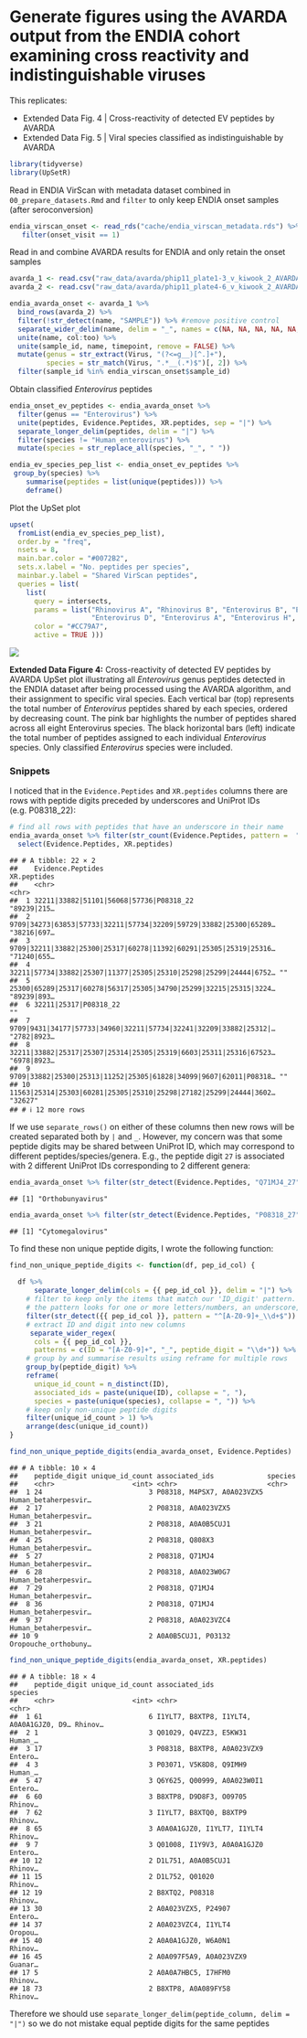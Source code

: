 
# Generate figures using the AVARDA output from the ENDIA cohort examining cross reactivity and indistinguishable viruses

This replicates:

- Extended Data Fig. 4 \| Cross-reactivity of detected EV peptides by
  AVARDA
- Extended Data Fig. 5 \| Viral species classified as indistinguishable
  by AVARDA

``` r
library(tidyverse)
library(UpSetR)
```

Read in ENDIA VirScan with metadata dataset combined in
`00_prepare_datasets.Rmd` and `filter` to only keep ENDIA onset samples
(after seroconversion)

``` r
endia_virscan_onset <- read_rds("cache/endia_virscan_metadata.rds") %>% 
   filter(onset_visit == 1)
```

Read in and combine AVARDA results for ENDIA and only retain the onset
samples

``` r
avarda_1 <- read.csv("raw_data/avarda/phip11_plate1-3_v_kiwook_2_AVARDA_compiled_full_output.csv", header = TRUE)
avarda_2 <- read.csv("raw_data/avarda/phip11_plate4-6_v_kiwook_2_AVARDA_compiled_full_output.csv", header = TRUE)

endia_avarda_onset <- avarda_1 %>% 
  bind_rows(avarda_2) %>% 
  filter(!str_detect(name, "SAMPLE")) %>% #remove positive control
  separate_wider_delim(name, delim = "_", names = c(NA, NA, NA, NA, NA, "col", "to", "merge", "too", "timepoint")) %>% 
  unite(name, col:too) %>% 
  unite(sample_id, name, timepoint, remove = FALSE) %>% 
  mutate(genus = str_extract(Virus, "(?<=g__)[^.]+"),
         species = str_match(Virus, ".*__(.*)$")[, 2]) %>% 
  filter(sample_id %in% endia_virscan_onset$sample_id)
```

Obtain classified *Enterovirus* peptides

``` r
endia_onset_ev_peptides <- endia_avarda_onset %>% 
  filter(genus == "Enterovirus") %>% 
  unite(peptides, Evidence.Peptides, XR.peptides, sep = "|") %>%
  separate_longer_delim(peptides, delim = "|") %>% 
  filter(species != "Human_enterovirus") %>% 
  mutate(species = str_replace_all(species, "_", " "))

endia_ev_species_pep_list <- endia_onset_ev_peptides %>% 
 group_by(species) %>% 
    summarise(peptides = list(unique(peptides))) %>% 
    deframe()
```

Plot the UpSet plot

``` r
upset(
  fromList(endia_ev_species_pep_list),
  order.by = "freq",
  nsets = 8,
  main.bar.color = "#0072B2",
  sets.x.label = "No. peptides per species",
  mainbar.y.label = "Shared VirScan peptides",
  queries = list(
    list(
      query = intersects,
      params = list("Rhinovirus A", "Rhinovirus B", "Enterovirus B", "Enterovirus C", 
                    "Enterovirus D", "Enterovirus A", "Enterovirus H", "Rhinovirus C"),
      color = "#CC79A7",
      active = TRUE )))
```

![](04_avarda_figures_cross_reactivity_files/figure-gfm/unnamed-chunk-5-1.png)<!-- -->

**Extended Data Figure 4:** Cross-reactivity of detected EV peptides by
AVARDA UpSet plot illustrating all *Enterovirus* genus peptides detected
in the ENDIA dataset after being processed using the AVARDA algorithm,
and their assignment to specific viral species. Each vertical bar (top)
represents the total number of *Enterovirus* peptides shared by each
species, ordered by decreasing count. The pink bar highlights the number
of peptides shared across all eight Enterovirus species. The black
horizontal bars (left) indicate the total number of peptides assigned to
each individual *Enterovirus* species. Only classified *Enterovirus*
species were included.

### Snippets

I noticed that in the `Evidence.Peptides` and `XR.peptides` columns
there are rows with peptide digits preceded by underscores and UniProt
IDs (e.g. P08318_22):

``` r
# find all rows with peptides that have an underscore in their name
endia_avarda_onset %>% filter(str_count(Evidence.Peptides, pattern =  "_") > 0) %>% 
  select(Evidence.Peptides, XR.peptides)
```

    ## # A tibble: 22 × 2
    ##    Evidence.Peptides                                                 XR.peptides
    ##    <chr>                                                             <chr>      
    ##  1 32211|33882|51101|56068|57736|P08318_22                           "89239|215…
    ##  2 9709|34273|63853|57733|32211|57734|32209|59729|33882|25300|65289… "38216|697…
    ##  3 9709|32211|33882|25300|25317|60278|11392|60291|25305|25319|25316… "71240|655…
    ##  4 32211|57734|33882|25307|11377|25305|25310|25298|25299|24444|6752… ""         
    ##  5 25300|65289|25317|60278|56317|25305|34790|25299|32215|25315|3224… "89239|893…
    ##  6 32211|25317|P08318_22                                             ""         
    ##  7 9709|9431|34177|57733|34960|32211|57734|32241|32209|33882|25312|… "2782|8923…
    ##  8 32211|33882|25317|25307|25314|25305|25319|6603|25311|25316|67523… "6978|8923…
    ##  9 9709|33882|25300|25313|11252|25305|61828|34099|9607|62011|P08318… ""         
    ## 10 11563|25314|25303|60281|25305|25310|25298|27182|25299|24444|3602… "32627"    
    ## # ℹ 12 more rows

If we use `separate_rows()` on either of these columns then new rows
will be created separated both by `|` and `_`. However, my concern was
that some peptide digits may be shared between UniProt ID, which may
correspond to different peptides/species/genera. E.g., the peptide digit
`27` is associated with 2 different UniProt IDs corresponding to 2
different genera:

``` r
endia_avarda_onset %>% filter(str_detect(Evidence.Peptides, "Q71MJ4_27")) %>% pull(genus)
```

    ## [1] "Orthobunyavirus"

``` r
endia_avarda_onset %>% filter(str_detect(Evidence.Peptides, "P08318_27")) %>% pull(genus) %>% unique()
```

    ## [1] "Cytomegalovirus"

To find these non unique peptide digits, I wrote the following function:

``` r
find_non_unique_peptide_digits <- function(df, pep_id_col) {
  
  df %>%
      separate_longer_delim(cols = {{ pep_id_col }}, delim = "|") %>%
    # filter to keep only the items that match our 'ID_digit' pattern.
    # the pattern looks for one or more letters/numbers, an underscore, and one or more digits.
    filter(str_detect({{ pep_id_col }}, pattern = "^[A-Z0-9]+_\\d+$")) %>%
    # extract ID and digit into new columns
     separate_wider_regex(
      cols = {{ pep_id_col }},
      patterns = c(ID = "[A-Z0-9]+", "_", peptide_digit = "\\d+")) %>%
    # group by and summarise results using reframe for multiple rows
    group_by(peptide_digit) %>%
    reframe(
      unique_id_count = n_distinct(ID),
      associated_ids = paste(unique(ID), collapse = ", "),
      species = paste(unique(species), collapse = ", ")) %>%
    # keep only non-unique peptide digits
    filter(unique_id_count > 1) %>%
    arrange(desc(unique_id_count))
}
```

``` r
find_non_unique_peptide_digits(endia_avarda_onset, Evidence.Peptides)
```

    ## # A tibble: 10 × 4
    ##    peptide_digit unique_id_count associated_ids             species             
    ##    <chr>                   <int> <chr>                      <chr>               
    ##  1 24                          3 P08318, M4PSX7, A0A023VZX5 Human_betaherpesvir…
    ##  2 17                          2 P08318, A0A023VZX5         Human_betaherpesvir…
    ##  3 21                          2 P08318, A0A0B5CUJ1         Human_betaherpesvir…
    ##  4 25                          2 P08318, Q808X3             Human_betaherpesvir…
    ##  5 27                          2 P08318, Q71MJ4             Human_betaherpesvir…
    ##  6 28                          2 P08318, A0A023W0G7         Human_betaherpesvir…
    ##  7 29                          2 P08318, Q71MJ4             Human_betaherpesvir…
    ##  8 36                          2 P08318, Q71MJ4             Human_betaherpesvir…
    ##  9 37                          2 P08318, A0A023VZC4         Human_betaherpesvir…
    ## 10 9                           2 A0A0B5CUJ1, P03132         Oropouche_orthobuny…

``` r
find_non_unique_peptide_digits(endia_avarda_onset, XR.peptides)
```

    ## # A tibble: 18 × 4
    ##    peptide_digit unique_id_count associated_ids                          species
    ##    <chr>                   <int> <chr>                                   <chr>  
    ##  1 61                          6 I1YLT7, B8XTP8, I1YLT4, A0A0A1GJZ0, D9… Rhinov…
    ##  2 1                           3 Q01029, Q4VZZ3, E5KW31                  Human_…
    ##  3 17                          3 P08318, B8XTP8, A0A023VZX9              Entero…
    ##  4 3                           3 P03071, V5K8D8, Q9IMH9                  Human_…
    ##  5 47                          3 Q6Y625, Q00999, A0A023W0I1              Entero…
    ##  6 60                          3 B8XTP8, D9D8F3, O09705                  Rhinov…
    ##  7 62                          3 I1YLT7, B8XTQ0, B8XTP9                  Rhinov…
    ##  8 65                          3 A0A0A1GJZ0, I1YLT7, I1YLT4              Rhinov…
    ##  9 7                           3 Q01008, I1Y9V3, A0A0A1GJZ0              Entero…
    ## 10 12                          2 D1L751, A0A0B5CUJ1                      Rhinov…
    ## 11 15                          2 D1L752, Q01020                          Rhinov…
    ## 12 19                          2 B8XTQ2, P08318                          Rhinov…
    ## 13 30                          2 A0A023VZX5, P24907                      Entero…
    ## 14 37                          2 A0A023VZC4, I1YLT4                      Oropou…
    ## 15 40                          2 A0A0A1GJZ0, W6A0N1                      Rhinov…
    ## 16 45                          2 A0A097F5A9, A0A023VZX9                  Guanar…
    ## 17 5                           2 A0A0A7HBC5, I7HFM0                      Rhinov…
    ## 18 73                          2 B8XTP8, A0A089FY58                      Rhinov…

Therefore we should use
`separate_longer_delim(peptide_column, delim = "|")` so we do not
mistake equal peptide digits for the same peptides
